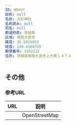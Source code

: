 ```yaml
---
ID: WOmVr
総称: null
名称: 大杉神社
名称読み: null
別名: null
都道府県: 茨城県
区域: 常陸大宮市
緯度: 36.5815953
経度: 140.4104539
郵便番号: 3192212
住所: 茨城県常陸大宮市上大賀１４７４
---
```


## その他

### 参考URL

| URL | 説明          |
| --- | ------------- |
|     | OpenStreetMap |
